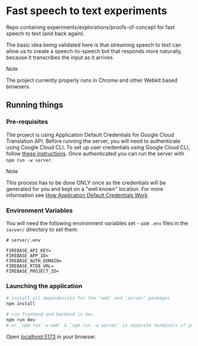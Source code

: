 # Fast speech to text experiments

Repo containing experiments/explorations/proofs-of-concept for fast speech to text (and back again).

The basic idea being validated here is that streaming speech to text can allow us to create a speech-to-speech bot that responds more naturally, because it transcribes the input as it arrives.

> [!NOTE]
> The project currently properly runs in Chrome and other Webkit based browsers.

## Running things

### Pre-requisites

The project is using Application Default Credentials for Google Cloud Translation API.
Before running the server, you will need to authenticate using Coogle Cloud CLI. To set up user credentials using Google Cloud CLI, follow [these instructions](https://cloud.google.com/docs/authentication/provide-credentials-adc#local-dev). Once authenticated you can run the server with `npm run -w server`.

> [!NOTE]
> This process has to be done ONLY once as the credentials will be generated for you and kept on a "well known" location. For more information see [How Application Default Credentials Work](https://cloud.google.com/docs/authentication/application-default-credentials)

### Environment Variables

You will need the following environment variables set - use `.env` files in the `server/` directory to set them:

```
# server/.env

FIREBASE_API_KEY=
FIREBASE_APP_ID=
FIREBASE_AUTH_DOMAIN=
FIREBASE_RTDB_URL=
FIREBASE_PROJECT_ID=
```

### Launching the application

```bash
# install all dependencies for the 'web' and 'server' packages
npm install

# run frontend and backend in dev
npm run dev
# or `npm run -w web` & `npm run -w server` in separate terminals if you so wish
```

Open [localhost:5173](http://localhost:5173) in your browser.
